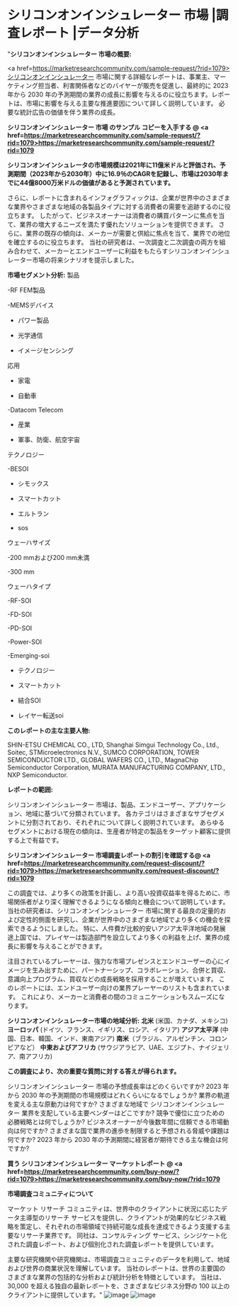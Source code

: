 # シリコンオンインシュレーター 市場 |調査レポート  |データ分析
"<strong>シリコンオンインシュレーター 市場の概要:</strong>

<a href=https://marketresearchcommunity.com/sample-request/?rid=1079>シリコンオンインシュレーター</a> 市場に関する詳細なレポートは、事業主、マーケティング担当者、利害関係者などのバイヤーが販売を促進し、最終的に 2023 年から 2030 年の予測期間の業界の成長に影響を与えるのに役立ちます。レポートは、市場に影響を与える主要な推進要因について詳しく説明しています。 必要な統計広告の価値を伴う業界の成長。

<strong>シリコンオンインシュレーター 市場 のサンプル コピーを入手する @ <a href=https://marketresearchcommunity.com/sample-request/?rid=1079>https://marketresearchcommunity.com/sample-request/?rid=1079</a></strong>

<strong>シリコンオンインシュレータの市場規模は2021年に11億米ドルと評価され、予測期間（2023年から2030年）中に16.9％のCAGRを記録し、市場は2030年までに44億8000万米ドルの価値があると予測されています。</strong>

さらに、レポートに含まれるインフォグラフィックは、企業が世界中のさまざまな業界やさまざまな地域の各製品タイプに対する消費者の需要を追跡するのに役立ちます。 したがって、ビジネスオーナーは消費者の購買パターンに焦点を当て、業界の増大するニーズを満たす優れたソリューションを提供できます。 さらに、業界の既存の傾向は、メーカーが需要と供給に焦点を当て、業界での地位を確立するのに役立ちます。 当社の研究者は、一次調査と二次調査の両方を組み合わせて、メーカーとエンドユーザーに利益をもたらすシリコンオンインシュレーター市場の将来シナリオを提示しました。

<strong>市場セグメント分析:</strong>
製品



-RF FEM製品

-MEMSデバイス

- パワー製品

- 光学通信

- イメージセンシング



応用



- 家電

- 自動車

-Datacom Telecom

- 産業

- 軍事、防衛、航空宇宙



テクノロジー



-BESOI

- シモックス

- スマートカット

- エルトラン

- sos



ウェーハサイズ



-200 mmおよび200 mm未満

-300 mm



ウェーハタイプ



-RF-SOI

-FD-SOI

-PD-SOI

-Power-SOI

-Emerging-soi

- テクノロジー

- スマートカット

- 結合SOI

- レイヤー転送soi

<strong>このレポートの主な主要人物:</strong>

SHIN-ETSU CHEMICAL CO., LTD, Shanghai Simgui Technology Co., Ltd., Soitec, STMicroelectronics N.V., SUMCO CORPORATION, TOWER SEMICONDUCTOR LTD., GLOBAL WAFERS CO., LTD., MagnaChip Semiconductor Corporation, MURATA MANUFACTURING COMPANY, LTD., NXP Semiconductor.



<strong>レポートの範囲:</strong>

シリコンオンインシュレーター 市場は、製品、エンドユーザー、アプリケーション、地域に基づいて分類されています。 各カテゴリはさまざまなサブセグメントに分割されており、それぞれについて詳しく説明されています。 あらゆるセグメントにおける現在の傾向は、生産者が特定の製品をターゲット顧客に提供する上で有益です。

<strong>シリコンオンインシュレーター 市場調査レポートの割引を確認する@ <a href=https://marketresearchcommunity.com/request-discount/?rid=1079>https://marketresearchcommunity.com/request-discount/?rid=1079</a></strong>

この調査では、より多くの政策を計画し、より高い投資収益率を得るために、市場関係者がより深く理解できるようになる傾向と機会について説明しています。 当社の研究者は、シリコンオンインシュレーター 市場に関する最良の定量的および定性的側面を研究し、企業が世界中のさまざまな地域でより多くの機会を探索できるようにしました。 特に、人件費が比較的安いアジア太平洋地域の発展途上国では、プレイヤーは製造部門を設立してより多くの利益を上げ、業界の成長に影響を与えることができます。

注目されているプレーヤーは、強力な市場プレゼンスとエンドユーザーの心にイメージを生み出すために、パートナーシップ、コラボレーション、合併と買収、意識向上プログラム、買収などの成長戦略を採用することが増えています。 このレポートには、エンドユーザー向けの業界プレーヤーのリストも含まれています。 これにより、メーカーと消費者の間のコミュニケーションもスムーズになります。

<strong>シリコンオンインシュレーター市場の地域分析:</strong>
<strong>北米</strong> (米国、カナダ、メキシコ)
<strong>ヨーロッパ</strong> (ドイツ、フランス、イギリス、ロシア、イタリア)
<strong>アジア太平洋</strong> (中国、日本、韓国、インド、東南アジア)
<strong>南米</strong>（ブラジル、アルゼンチン、コロンビアなど）
<strong>中東およびアフリカ</strong> (サウジアラビア、UAE、エジプト、ナイジェリア、南アフリカ)

<strong>この調査により、次の重要な質問に対する答えが得られます。</strong>

シリコンオンインシュレーター 市場の予想成長率はどのくらいですか? 2023 年から 2030 年の予測期間の市場規模はどれくらいになるでしょうか?
業界の軌道を変える主な原動力は何ですか?
さまざまな地域で シリコンオンインシュレーター 業界を支配している主要ベンダーはどこですか? 競争で優位に立つための必勝戦略とは何でしょうか?
ビジネスオーナーが今後数年間に信頼できる市場動向は何ですか?
さまざまな国で業界の進歩を制限すると予想される脅威や課題は何ですか?
2023 年から 2030 年の予測期間に経営者が期待できる主な機会は何ですか?

<strong>買う シリコンオンインシュレーター マーケットレポート @ <a href=https://marketresearchcommunity.com/buy-now/?rid=1079>https://marketresearchcommunity.com/buy-now/?rid=1079</a></strong>

<strong>市場調査コミュニティについて</strong>

マーケット リサーチ コミュニティは、世界中のクライアントに状況に応じたデータ主導型のリサーチ サービスを提供し、クライアントが効果的なビジネス戦略を策定し、それぞれの市場領域で持続可能な成長を達成できるよう支援する主要なリサーチ業界です。 同社は、コンサルティング サービス、シンジケート化された調査レポート、および個別化された調査レポートを提供しています。

主要な研究機関や研究機関は、市場調査コミュニティのデータを利用して、地域および世界の商業状況を理解しています。 当社のレポートは、世界の主要国のさまざまな業界の包括的な分析および統計分析を特徴としています。 当社は、30,000 を超える独自の最新レポートを、さまざまなビジネス分野の 100 以上のクライアントに提供しています。"
![image](https://github.com/Gargi1522/MRC/assets/158283091/9ed5b5bb-0ff7-4dbd-bdc8-e19d096ff4e2)
![image](https://github.com/Gargi1522/MRC/assets/158283091/76157786-0cab-408b-81c0-b8dbed96cdb8)

